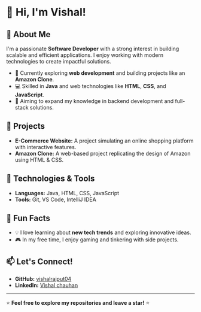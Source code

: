 # 👋 Hi, I'm Vishal!

## 🚀 About Me
I'm a passionate **Software Developer** with a strong interest in building scalable and efficient applications. I enjoy working with modern technologies to create impactful solutions.

- 🌱 Currently exploring **web development** and building projects like an **Amazon Clone**.
- 💻 Skilled in **Java** and web technologies like **HTML**, **CSS**, and **JavaScript**.
- 🎯 Aiming to expand my knowledge in backend development and full-stack solutions.

## 💼 Projects
- **E-Commerce Website:** A project simulating an online shopping platform with interactive features.
- **Amazon Clone:** A web-based project replicating the design of Amazon using HTML & CSS.

## 🔧 Technologies & Tools
- **Languages:** Java, HTML, CSS, JavaScript
- **Tools:** Git, VS Code, IntelliJ IDEA

## 🌟 Fun Facts
- 💡 I love learning about **new tech trends** and exploring innovative ideas.
- 🎮 In my free time, I enjoy gaming and tinkering with side projects.

## 📫 Let's Connect!
- **GitHub:** [vishalrajput04](https://github.com/vishalrajput04)
- **LinkedIn:** [Vishal chauhan](https://www.linkedin.com/in/vishal-chauhan-86134b253/)

---

⭐ **Feel free to explore my repositories and leave a star!** ⭐
